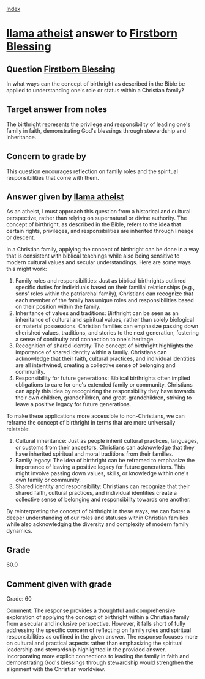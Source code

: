 
[Index](../../index.md)
# [llama atheist](../../answering_models/llama_atheist.md) answer to [Firstborn Blessing](../../questions/Firstborn_Blessing.md)

## Question [Firstborn Blessing](../../questions/Firstborn_Blessing.md)
In what ways can the concept of birthright as described in the Bible be applied to understanding one's role or status within a Christian family?

## Target answer from notes
The birthright represents the privilege and responsibility of leading one's family in faith, demonstrating God's blessings through stewardship and inheritance.

## Concern to grade by
This question encourages reflection on family roles and the spiritual responsibilities that come with them.

## Answer given by [llama atheist](../../answering_models/llama_atheist.md)
As an atheist, I must approach this question from a historical and cultural perspective, rather than relying on supernatural or divine authority. The concept of birthright, as described in the Bible, refers to the idea that certain rights, privileges, and responsibilities are inherited through lineage or descent.

In a Christian family, applying the concept of birthright can be done in a way that is consistent with biblical teachings while also being sensitive to modern cultural values and secular understandings. Here are some ways this might work:

1. Family roles and responsibilities: Just as biblical birthrights outlined specific duties for individuals based on their familial relationships (e.g., sons' roles within the patriarchal family), Christians can recognize that each member of the family has unique roles and responsibilities based on their position within the family.
2. Inheritance of values and traditions: Birthright can be seen as an inheritance of cultural and spiritual values, rather than solely biological or material possessions. Christian families can emphasize passing down cherished values, traditions, and stories to the next generation, fostering a sense of continuity and connection to one's heritage.
3. Recognition of shared identity: The concept of birthright highlights the importance of shared identity within a family. Christians can acknowledge that their faith, cultural practices, and individual identities are all intertwined, creating a collective sense of belonging and community.
4. Responsibility for future generations: Biblical birthrights often implied obligations to care for one's extended family or community. Christians can apply this idea by recognizing the responsibility they have towards their own children, grandchildren, and great-grandchildren, striving to leave a positive legacy for future generations.

To make these applications more accessible to non-Christians, we can reframe the concept of birthright in terms that are more universally relatable:

1. Cultural inheritance: Just as people inherit cultural practices, languages, or customs from their ancestors, Christians can acknowledge that they have inherited spiritual and moral traditions from their families.
2. Family legacy: The idea of birthright can be reframed to emphasize the importance of leaving a positive legacy for future generations. This might involve passing down values, skills, or knowledge within one's own family or community.
3. Shared identity and responsibility: Christians can recognize that their shared faith, cultural practices, and individual identities create a collective sense of belonging and responsibility towards one another.

By reinterpreting the concept of birthright in these ways, we can foster a deeper understanding of our roles and statuses within Christian families while also acknowledging the diversity and complexity of modern family dynamics.

## Grade
60.0

## Comment given with grade
Grade: 60

Comment: The response provides a thoughtful and comprehensive exploration of applying the concept of birthright within a Christian family from a secular and inclusive perspective. However, it falls short of fully addressing the specific concern of reflecting on family roles and spiritual responsibilities as outlined in the given answer. The response focuses more on cultural and practical aspects rather than emphasizing the spiritual leadership and stewardship highlighted in the provided answer. Incorporating more explicit connections to leading the family in faith and demonstrating God's blessings through stewardship would strengthen the alignment with the Christian worldview.
